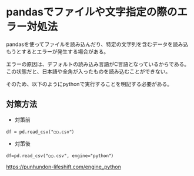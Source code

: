 # pandasでファイルや文字指定の際のエラー対処法

pandasを使ってファイルを読み込んだり、特定の文字列を含むデータを読み込もうとするとエラーが発生する場合がある。



エラーの原因は、デフォルトの読み込み言語がC言語となっているからである。この状態だと、日本語や全角が入ったものを読み込むことができない。



そのため、以下のようにpythonで実行することを明記する必要がある。



## 対策方法

- 対策前

```
df = pd.read_csv("○○.csv"）
```



-  対策後

```
df=pd.read_csv("○○.csv", engine="python"）
```



https://punhundon-lifeshift.com/engine_python